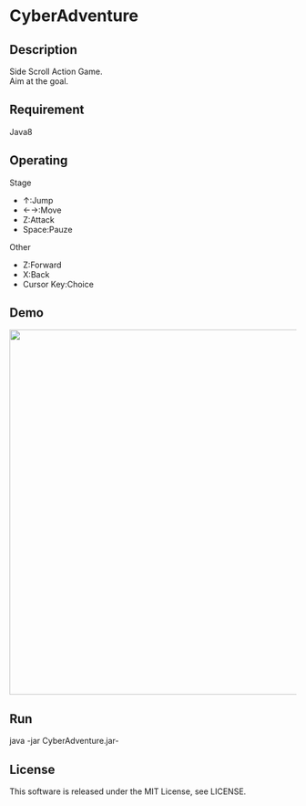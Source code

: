 # CyberAdventure

## Description
Side Scroll Action Game.  
Aim at the goal.

## Requirement
Java8

## Operating
Stage
- ↑:Jump
- ←→:Move
- Z:Attack
- Space:Pauze

Other
- Z:Forward
- X:Back
- Cursor Key:Choice

## Demo
<img src="demo/CyberAdventure.gif" width="640px">

## Run
java -jar CyberAdventure.jar-

## License
This software is released under the MIT License, see LICENSE.
